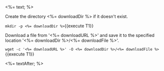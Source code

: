 <%= text; %>

Create the directory <%= downloadDir %> if it doesn't exist.

`mkdir -p <%= downloadDir %>`{{execute T1}}

Download a file from '<%= downloadURL %>' and save it to the specified location '<%= downloadDir %>/<%= downloadFile %>'.

`wget -c '<%= downloadURL %>' -O <%= downloadDir %>/<%= downloadFile %>`{{execute T1}}

<%= textAfter; %>
